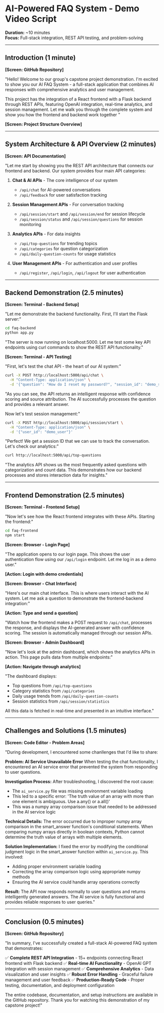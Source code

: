 # AI-Powered FAQ System - Demo Video Script

**Duration:** ~10 minutes  
**Focus:** Full-stack integration, REST API testing, and problem-solving

---

## Introduction (1 minute)

**[Screen: GitHub Repository]**

"Hello! Welcome to our group's capstone project demonstration. I'm excited to show you our AI FAQ System - a full-stack application that combines AI responses with comprehensive analytics and user management.

This project has the integration of a React frontend with a Flask backend through REST APIs, featuring OpenAI  integration, real-time analytics, and session management. Let me walk you through the complete system and show you how the frontend and backend work together "

**[Screen: Project Structure Overview]**

---

## System Architecture & API Overview (2 minutes)

**[Screen: API Documentation]**

"Let me start by showing you the REST API architecture that connects our frontend and backend. Our system provides four main API categories:

1. **Chat & AI APIs** - The core intelligence of our system
   - `/api/chat` for AI-powered conversations
   - `/api/feedback` for user satisfaction tracking

2. **Session Management APIs** - For conversation tracking
   - `/api/session/start` and `/api/session/end` for session lifecycle
   - `/api/session/status` and `/api/session/questions` for session monitoring

3. **Analytics APIs** - For data insights
   - `/api/top-questions` for trending topics
   - `/api/categories` for question categorization
   - `/api/daily-question-counts` for usage statistics

4. **User Management APIs** - For authentication and user profiles
   - `/api/register`, `/api/login`, `/api/logout` for user authentication

---

## Backend Demonstration (2.5 minutes)

**[Screen: Terminal - Backend Setup]**

"Let me demonstrate the backend functionality. First, I'll start the Flask server:"

```bash
cd faq-backend
python app.py
```

"The server is now running on localhost:5000. Let me test some key API endpoints using curl commands to show the REST API functionality."

**[Screen: Terminal - API Testing]**

"First, let's test the chat API - the heart of our AI system:"

```bash
curl -X POST http://localhost:5000/api/chat \
  -H "Content-Type: application/json" \
  -d '{"question": "How do I reset my password?", "session_id": "demo_session"}'
```

"As you can see, the API returns an intelligent response with confidence scoring and source attribution. The AI successfully processes the question and provides a relevant answer.

Now let's test session management:"

```bash
curl -X POST http://localhost:5000/api/session/start \
  -H "Content-Type: application/json" \
  -d '{"user_id": "demo_user"}'
```

"Perfect! We get a session ID that we can use to track the conversation. Let's check our analytics:"

```bash
curl http://localhost:5000/api/top-questions
```

"The analytics API shows us the most frequently asked questions with categorization and count data. This demonstrates how our backend processes and stores interaction data for insights."

---

## Frontend Demonstration (2.5 minutes)

**[Screen: Terminal - Frontend Setup]**

"Now let's see how the React frontend integrates with these APIs. Starting the frontend:"

```bash
cd faq-frontend
npm start
```

**[Screen: Browser - Login Page]**

"The application opens to our login page. This shows the user authentication flow using our `/api/login` endpoint. Let me log in as a demo user."

**[Action: Login with demo credentials]**

**[Screen: Browser - Chat Interface]**

"Here's our main chat interface. This is where users interact with the AI system. Let me ask a question to demonstrate the frontend-backend integration:"

**[Action: Type and send a question]**

"Watch how the frontend makes a POST request to `/api/chat`, processes the response, and displays the AI-generated answer with confidence scoring. The session is automatically managed through our session APIs.

**[Screen: Browser - Admin Dashboard]**

"Now let's look at the admin dashboard, which shows the analytics APIs in action. This page pulls data from multiple endpoints:"

**[Action: Navigate through analytics]**

"The dashboard displays:
- Top questions from `/api/top-questions`
- Category statistics from `/api/categories`
- Daily usage trends from `/api/daily-question-counts`
- Session statistics from `/api/session/statistics`

All this data is fetched in real-time and presented in an intuitive interface."

---

## Challenges and Solutions (1.5 minutes)

**[Screen: Code Editor - Problem Areas]**

"During development, I encountered some chanllenges that I'd like to share:

**Problem: AI Service Unavailable Error**
When testing the chat functionality, I encountered an AI service error that prevented the system from responding to user questions.

**Investigation Process:**
After troubleshooting, I discovered the root cause:
- The `ai_service.py` file was missing environment variable loading
- This led to a specific error: 'The truth value of an array with more than one element is ambiguous. Use a.any() or a.all()'
- This was a numpy array comparison issue that needed to be addressed in the AI service logic

**Technical Details:**
The error occurred due to improper numpy array comparison in the smart_answer function's conditional statements. When comparing numpy arrays directly in boolean contexts, Python cannot determine the truth value of arrays with multiple elements.

**Solution Implementation:**
I fixed the error by modifying the conditional judgment logic in the smart_answer function within `ai_service.py`. This involved:
- Adding proper environment variable loading
- Correcting the array comparison logic using appropriate numpy methods
- Ensuring the AI service could handle array operations correctly

**Result:**
The API now responds normally to user questions and returns intelligently generated answers. The AI service is fully functional and provides reliable responses to user queries."

---


## Conclusion (0.5 minutes)

**[Screen: GitHub Repository]**

"In summary, I've successfully created a full-stack AI-powered FAQ system that demonstrates:

✅ **Complete REST API Integration** - 15+ endpoints connecting React frontend with Flask backend
✅ **Real-time AI Functionality** - OpenAI GPT integration with session management
✅ **Comprehensive Analytics** - Data visualization and user insights
✅ **Robust Error Handling** - Graceful failure management and user feedback
✅ **Production-Ready Code** - Proper testing, documentation, and deployment configuration

The entire codebase, documentation, and setup instructions are available in the GitHub repository. Thank you for watching this demonstration of my capstone project!"

